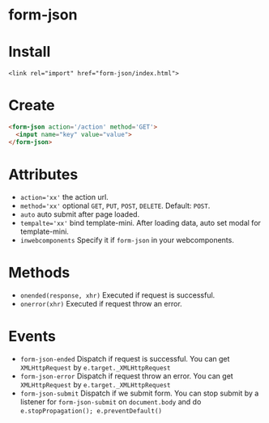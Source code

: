 # form-json

# Install
`<link rel="import" href="form-json/index.html">`

# Create
```html
<form-json action='/action' method='GET'>
  <input name="key" value="value">
</form-json>
```

# Attributes
* `action='xx'` the action url.
* `method='xx'` optional `GET`, `PUT`, `POST`, `DELETE`. Default: `POST`.
* `auto` auto submit after page loaded.
* `tempalte='xx'` bind template-mini. After loading data, auto set modal for template-mini.
* `inwebcomponents` Specify it if `form-json` in your webcomponents.

# Methods
* `onended(response, xhr)` Executed if request is successful.
* `onerror(xhr)` Executed if request throw an error.

# Events
* `form-json-ended` Dispatch if request is successful. You can get `XMLHttpRequest` by `e.target._XMLHttpRequest`
* `form-json-error` Dispatch if request throw an error. You can get `XMLHttpRequest` by `e.target._XMLHttpRequest`
* `form-json-submit` Dispatch if we submit form. You can stop submit by a listener for `form-json-submit` on `document.body` and do `e.stopPropagation(); e.preventDefault()`
